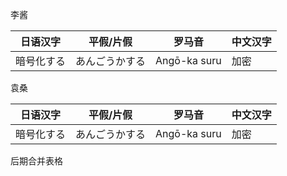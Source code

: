 李酱

| 日语汉字                                                               | 平假/片假 | 罗马音 | 中文汉字
|----------------------------------------------------------------------|------|------|-------|
| 暗号化する                      | あんごうかする | Angō-ka suru | 加密 |

袁桑

| 日语汉字                                                               | 平假/片假 | 罗马音 | 中文汉字
|----------------------------------------------------------------------|------|------|-------|
| 暗号化する                      | あんごうかする | Angō-ka suru | 加密 |

后期合并表格

